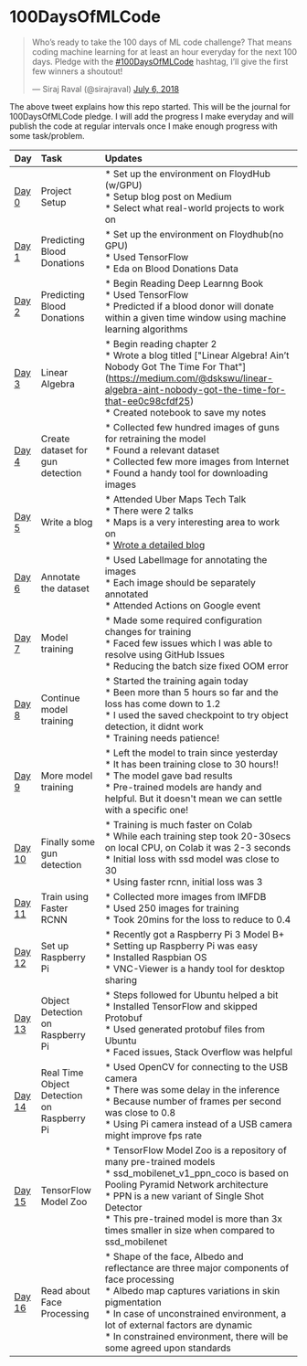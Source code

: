 # 100DaysOfMLCode  

<blockquote class="twitter-tweet" data-lang="en"><p lang="en" dir="ltr">Who’s ready to take the 100 days of ML code challenge? That means coding machine learning for at least an hour everyday for the next 100 days. Pledge with the <a href=https://twitter.com/William33712308/status/1015290320416894979">#100DaysOfMLCode</a> hashtag, I’ll give the first few winners a shoutout!</p>&mdash; Siraj Raval (@sirajraval) <a href="https://twitter.com/sirajraval/status/1014758160572141568?ref_src=twsrc%5Etfw">July 6, 2018</a></blockquote>

The above tweet explains how this repo started. This will be the journal for 100DaysOfMLCode pledge. I will add the progress I make everyday and will publish the code at regular intervals once I make enough progress with some task/problem.  

| Day        | Task           |   Updates      |   
| ------------- |:-------------|  :---------------- |  
| [Day 0](https://medium.com/@dskswu/siraj-raval-100-days-of-ml-coding-challenge-7b985d8a4e82) | Project Setup |* Set up the environment on FloydHub (w/GPU) </br> * Setup blog post on Medium  </br> * Select what real-world projects to work on|  
| [Day 1](https://github.com/MinuteswithMetric/100-Days-Of-ML-Code/tree/master/Predicting%20Blood%20Donations) | Predicting Blood Donations |* Set up the environment on Floydhub(no GPU) </br> * Used TensorFlow </br> * Eda on Blood Donations Data |  
| [Day 2](https://github.com/MinuteswithMetric/100-Days-Of-ML-Code/tree/master/Predicting%20Blood%20Donations) | Predicting Blood Donations |* Begin Reading Deep Learnng Book </br> * Used TensorFlow </br> * Predicted if a blood donor will donate within a given time window using machine learning algorithms|
| [Day 3](https://github.com/theimgclist/100DaysOfMLCode/tree/master/Day4) | Linear Algebra |* Begin reading chapter 2</br> * Wrote a blog titled ["Linear Algebra! Ain’t Nobody Got The Time For That"] (https://medium.com/@dskswu/linear-algebra-aint-nobody-got-the-time-for-that-ee0c98cfdf25)</br> * Created notebook to save my notes</br>   
| [Day 4](https://github.com/theimgclist/100DaysOfMLCode/tree/master/Day5) | Create dataset for gun detection |* Collected few hundred images of guns for retraining the model </br> * Found a relevant dataset</br> * Collected few more images from Internet </br> * Found a handy tool for downloading images |  
| [Day 5](https://github.com/theimgclist/100DaysOfMLCode/tree/master/Day6) | Write a blog |* Attended Uber Maps Tech Talk </br> * There were 2 talks</br> * Maps is a very interesting area to work on </br> * [Wrote a detailed blog](https://t.co/T2rpS2ICz1)|  
| [Day 6](https://github.com/theimgclist/100DaysOfMLCode/tree/master/Day7) | Annotate the dataset |* Used LabelImage for annotating the images </br> * Each image should be separately annotated</br> * Attended Actions on Google event |  
| [Day 7](https://github.com/theimgclist/100DaysOfMLCode/tree/master/Day8) | Model training |* Made some required configuration changes for training </br> * Faced few issues which I was able to resolve using GitHub Issues</br> * Reducing the batch size fixed OOM error|  
| [Day 8](https://github.com/theimgclist/100DaysOfMLCode/tree/master/Day9) | Continue model training |* Started the training again today  </br> * Been more than 5 hours so far and the loss has come down to 1.2</br> * I used the saved checkpoint to try object detection, it didnt work</br> * Training needs patience!|  
| [Day 9](https://github.com/theimgclist/100DaysOfMLCode/tree/master/Day10) | More model training |* Left the model to train since yesterday</br> * It has been training close to 30 hours!! </br> * The model gave bad results </br> * Pre-trained models are handy and helpful. But it doesn't mean we can settle with a specific one!|  
| [Day 10](https://github.com/theimgclist/100DaysOfMLCode/tree/master/Day11) | Finally some gun detection |* Training is much faster on Colab</br> * While each training step took 20-30secs on local CPU, on Colab it was 2-3 seconds </br> * Initial loss with ssd model was close to 30 </br> * Using faster rcnn, initial loss was 3 |  
| [Day 11](https://github.com/theimgclist/100DaysOfMLCode/tree/master/Day12) | Train using Faster RCNN |* Collected more images from IMFDB</br> * Used 250 images for training</br> * Took 20mins for the loss to reduce to 0.4 |   
| [Day 12](https://github.com/theimgclist/100DaysOfMLCode/tree/master/Day13) | Set up Raspberry Pi |* Recently got a Raspberry Pi 3 Model B+</br> * Setting up Raspberry Pi was easy </br> * Installed Raspbian OS</br> * VNC-Viewer is a handy tool for desktop sharing |  
| [Day 13](https://github.com/theimgclist/100DaysOfMLCode/tree/master/Day14) | Object Detection on Raspberry Pi |* Steps followed for Ubuntu helped a bit</br> * Installed TensorFlow and skipped Protobuf </br> * Used generated protobuf files from Ubuntu</br> * Faced issues, Stack Overflow was helpful |  
| [Day 14](https://github.com/theimgclist/100DaysOfMLCode/tree/master/Day15) | Real Time Object Detection on Raspberry Pi |* Used OpenCV for connecting to the USB camera </br> * There was some delay in the inference </br> * Because number of frames per second was close to 0.8 </br> * Using Pi camera instead of a USB camera might improve fps rate  |  
| [Day 15](https://github.com/theimgclist/100DaysOfMLCode/tree/master/Day16) | TensorFlow Model Zoo |* TensorFlow Model Zoo is a repository of many pre-trained models </br> * ssd_mobilenet_v1_ppn_coco is based on Pooling Pyramid Network architecture</br> * PPN is a new variant of Single Shot Detector </br> * This pre-trained model is more than 3x times smaller in size when compared to ssd_mobilenet|  
| [Day 16](https://github.com/theimgclist/100DaysOfMLCode/tree/master/Day17) | Read about Face Processing |* Shape of the face, Albedo and reflectance are three major components of face processing </br> * Albedo map captures variations in skin pigmentation</br> * In case of unconstrained environment, a lot of external factors are dynamic </br> * In constrained environment, there will be some agreed upon standards |  

